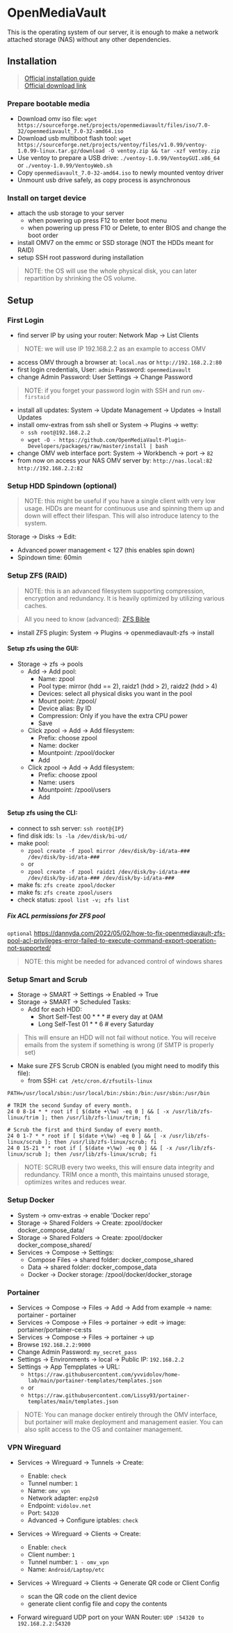 # OpenMediaVault

This is the operating system of our server, it is enough to make a network attached storage (NAS) without any other dependencies. 

## Installation

> [Official installation guide](https://docs.openmediavault.org/en/stable/installation/index.html)  
> [Official download link](https://www.openmediavault.org/download.html)  

### Prepare bootable media

- Download omv iso file: `wget https://sourceforge.net/projects/openmediavault/files/iso/7.0-32/openmediavault_7.0-32-amd64.iso`
- Download usb multiboot flash tool: `wget https://sourceforge.net/projects/ventoy/files/v1.0.99/ventoy-1.0.99-linux.tar.gz/download -O ventoy.zip && tar -xzf ventoy.zip`
- Use ventoy to prepare a USB drive: `./ventoy-1.0.99/VentoyGUI.x86_64` or `./ventoy-1.0.99/VentoyWeb.sh`
- Copy `openmediavault_7.0-32-amd64.iso` to newly mounted ventoy driver
- Unmount usb drive safely, as copy process is asynchronous

### Install on target device

- attach the usb storage to your server
  - when powering up press F12 to enter boot menu
  - when powering up press F10 or Delete, to enter BIOS and change the boot order
- install OMV7 on the emmc or SSD storage (NOT the HDDs meant for RAID)
- setup SSH root password during installation
> NOTE: the OS will use the whole physical disk, you can later repartition by shrinking the OS volume.

## Setup

### First Login

- find server IP by using your router: Network Map -> List Clients
> NOTE: we will use IP 192.168.2.2 as an example to access OMV
- access OMV through a browser at: `local.nas` or `http://192.168.2.2:80`
- first login credentials, User: `admin` Password: `openmediavault`
- change Admin Password: User Settings -> Change Password
> NOTE: if you forget your password login with SSH and run `omv-firstaid`
- install all updates: System -> Update Management -> Updates -> Install Updates
- install omv-extras from ssh shell or System -> Plugins -> wetty:
  - `ssh root@192.168.2.2` 
  - `wget -O - https://github.com/OpenMediaVault-Plugin- Developers/packages/raw/master/install | bash`
- change OMV web interface port: System -> Workbench -> port -> `82`
- from now on access your NAS OMV server by: `http://nas.local:82` `http://192.168.2.2:82`

### Setup HDD Spindown (optional)

> NOTE: this might be useful if you have a single client with very low usage.
> HDDs are meant for continuous use and spinning them up and down will effect their lifespan. This will also introduce latency to the system.

Storage -> Disks -> Edit:  
- Advanced power management < 127 (this enables spin down)
- Spindown time: 60min

### Setup ZFS (RAID)

> NOTE: this is an advanced filesystem supporting compression, encryption and redundancy. It is heavily optimized by utilizing various caches. 

> All you need to know (advanced): [ZFS Bible](https://jro.io/truenas/openzfs/#arc)

- install ZFS plugin: System -> Plugins -> openmediavault-zfs -> install

#### Setup zfs using the GUI:
- Storage -> zfs -> pools
  - Add -> Add pool:
    - Name: zpool
    - Pool type: mirror (hdd == 2), raidz1 (hdd > 2), raidz2 (hdd > 4)
    - Devices: select all physical disks you want in the pool
    - Mount point: /zpool/
    - Device alias: By ID
    - Compression: Only if you have the extra CPU power
    - Save
  - Click zpool -> Add -> Add filesystem:
    - Prefix: choose zpool
    - Name: docker
    - Mountpoint: /zpool/docker
    - Add
  - Click zpool -> Add -> Add filesystem:
    - Prefix: choose zpool
    - Name: users
    - Mountpoint: /zpool/users
    - Add

#### Setup zfs using the CLI:
- connect to ssh server: `ssh root@{IP}`
- find disk ids: `ls -la /dev/disk/bi-ud/`
- make pool: 
  - `zpool create -f zpool mirror /dev/disk/by-id/ata-### /dev/disk/by-id/ata-###`
  - or
  - `zpool create -f zpool raidz1 /dev/disk/by-id/ata-### /dev/disk/by-id/ata-### /dev/disk/by-id/ata-###`
- make fs: `zfs create zpool/docker`
- make fs: `zfs create zpool/users`
- check status: `zpool list -v; zfs list`

##### Fix ACL permissions for ZFS pool
`optional`
https://dannyda.com/2022/05/02/how-to-fix-openmediavault-zfs-pool-acl-privileges-error-failed-to-execute-command-export-operation-not-supported/
> NOTE: this might be needed for advanced control of windows shares

### Setup Smart and Scrub
- Storage -> SMART -> Settings -> Enabled -> True
- Storage -> SMART -> Scheduled Tasks:
  - Add for each HDD:
    - Short Self-Test 00 * * * # every day at 0AM
    - Long Self-Test 01 * * 6 # every Saturday

> This will ensure an HDD will not fail without notice. You will receive emails from the system if something is wrong (if SMTP is properly set)

- Make sure ZFS Scrub CRON is enabled (you might need to modify this file):
  - from SSH: `cat /etc/cron.d/zfsutils-linux`

```
PATH=/usr/local/sbin:/usr/local/bin:/sbin:/bin:/usr/sbin:/usr/bin

# TRIM the second Sunday of every month.
24 0 8-14 * * root if [ $(date +\%w) -eq 0 ] && [ -x /usr/lib/zfs-linux/trim ]; then /usr/lib/zfs-linux/trim; fi

# Scrub the first and third Sunday of every month.
24 0 1-7 * * root if [ $(date +\%w) -eq 0 ] && [ -x /usr/lib/zfs-linux/scrub ]; then /usr/lib/zfs-linux/scrub; fi
24 0 15-21 * * root if [ $(date +\%w) -eq 0 ] && [ -x /usr/lib/zfs-linux/scrub ]; then /usr/lib/zfs-linux/scrub; fi
```

> NOTE: SCRUB every two weeks, this will ensure data integrity and redundancy. TRIM once a month, this maintains unused storage, optimizes writes and reduces wear.

### Setup Docker
- System -> omv-extras -> enable 'Docker repo'
- Storage -> Shared Folders -> Create: zpool/docker docker_compose_data/
- Storage -> Shared Folders -> Create: zpool/docker docker_compose_shared/
- Services -> Compose -> Settings:
  - Compose Files -> shared folder: docker_compose_shared
  - Data -> shared folder: docker_compose_data
  - Docker -> Docker storage: /zpool/docker/docker_storage

### Portainer
- Services -> Compose -> Files -> Add -> Add from example -> name: portainer - portainer
- Services -> Compose -> Files -> portainer -> edit -> image: portainer/portainer-ce:sts
- Services -> Compose -> Files -> portainer -> up
- Browse `192.168.2.2:9000`
- Change Admin Password: `my_secret_pass`
- Settings -> Environments -> local -> Public IP: `192.168.2.2`
- Settings -> App Tempplates -> URL: 
  - `https://raw.githubusercontent.com/yvvidolov/home-lab/main/portainer-templates/templates.json`
  - or
  - `https://raw.githubusercontent.com/Lissy93/portainer-templates/main/templates.json`

> NOTE: You can manage docker entirely through the OMV interface, but portainer will make deployment and management easier. You can also split access to the OS and container management.

### VPN Wireguard
- Services -> Wireguard -> Tunnels -> Create:
  - Enable: `check`
  - Tunnel number: `1`
  - Name: `omv_vpn`
  - Network adapter: `enp2s0`
  - Endpoint: `vidolov.net`
  - Port: `54320`
  - Advanced -> Configure iptables: `check`
- Services -> Wireguard -> Clients -> Create:
  - Enable: `check`
  - Client number: `1`
  - Tunnel number: `1 - omv_vpn`
  - Name: `Android/Laptop/etc`
- Services -> Wireguard -> Clients -> Generate QR code or Client Config
  - scan the QR code on the client device
  - generate client config file and copy the contents

- Forward wireguard UDP port on your WAN Router: `UDP :54320 to 192.168.2.2:54320`
